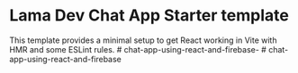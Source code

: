 # Lama Dev Chat App Starter template

This template provides a minimal setup to get React working in Vite with HMR and some ESLint rules.
#   c h a t - a p p - u s i n g - r e a c t - a n d - f i r e b a s e -  
 #   c h a t - a p p - u s i n g - r e a c t - a n d - f i r e b a s e  
 